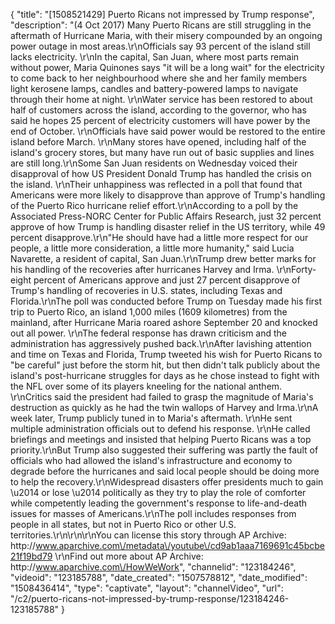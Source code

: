 {
    "title": "[1508521429] Puerto Ricans not impressed by Trump response",
    "description": "(4 Oct 2017) Many Puerto Ricans are still struggling in the aftermath of Hurricane Maria, with their misery compounded by an ongoing power outage in most areas.\r\nOfficials say 93 percent of the island still lacks electricity. \r\nIn the capital, San Juan, where most parts remain without power, Maria Quinones says \"it will be a long wait\" for the electricity to come back to her neighbourhood where she and her family members light kerosene lamps, candles and battery-powered lamps to navigate through their home at night.  \r\nWater service has been restored to about half of customers across the island, according to the governor, who has said he hopes 25 percent of electricity customers will have power by the end of October. \r\nOfficials have said power would be restored to the entire island before March. \r\nMany stores have opened, including half of the island's grocery stores, but many have run out of basic supplies and lines are still long.\r\nSome San Juan residents on Wednesday voiced their disapproval of how US President Donald Trump has handled the crisis on the island.  \r\nTheir unhappiness was reflected in a poll that found that Americans were more likely to disapprove than approve of Trump's handling of the Puerto Rico hurricane relief effort.\r\nAccording to a poll by the Associated Press-NORC Center for Public Affairs Research, just 32 percent approve of how Trump is handling disaster relief in the US territory, while 49 percent disapprove.\r\n\"He should have had a little more respect for our people, a little more consideration, a little more humanity,\" said Lucia Navarette, a resident of capital, San Juan.\r\nTrump drew better marks for his handling of the recoveries after hurricanes Harvey and Irma. \r\nForty-eight percent of Americans approve and just 27 percent disapprove of Trump's handling of recoveries in U.S. states, including Texas and Florida.\r\nThe poll was conducted before Trump on Tuesday made his first trip to Puerto Rico, an island 1,000 miles (1609 kilometres) from the mainland, after Hurricane Maria roared ashore September 20 and knocked out all power. \r\nThe federal response has drawn criticism and the administration has aggressively pushed back.\r\nAfter lavishing attention and time on Texas and Florida, Trump tweeted his wish for Puerto Ricans to \"be careful\" just before the storm hit, but then didn't talk publicly about the island's post-hurricane struggles for days as he chose instead to fight with the NFL over some of its players kneeling for the national anthem. \r\nCritics said the president had failed to grasp the magnitude of Maria's destruction as quickly as he had the twin wallops of Harvey and Irma.\r\nA week later, Trump publicly tuned in to Maria's aftermath. \r\nHe sent multiple administration officials out to defend his response. \r\nHe called briefings and meetings and insisted that helping Puerto Ricans was a top priority.\r\nBut Trump also suggested their suffering was partly the fault of officials who had allowed the island's infrastructure and economy to degrade before the hurricanes and said local people should be doing more to help the recovery.\r\nWidespread disasters offer presidents much to gain \u2014 or lose \u2014 politically as they try to play the role of comforter while competently leading the government's response to life-and-death issues for masses of Americans.\r\nThe poll includes responses from people in all states, but not in Puerto Rico or other U.S. territories.\r\n\r\n\r\nYou can license this story through AP Archive: http:\/\/www.aparchive.com\/metadata\/youtube\/cd9ab1aaa7169691c45bcbe21f19bd79 \r\nFind out more about AP Archive: http:\/\/www.aparchive.com\/HowWeWork",
    "channelid": "123184246",
    "videoid": "123185788",
    "date_created": "1507578812",
    "date_modified": "1508436414",
    "type": "captivate",
    "layout": "channelVideo",
    "url": "\/c2\/puerto-ricans-not-impressed-by-trump-response\/123184246-123185788"
}